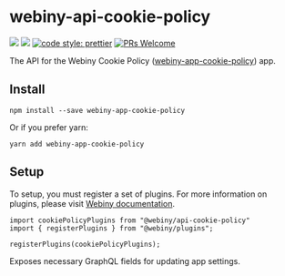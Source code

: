# webiny-api-cookie-policy
[![](https://img.shields.io/npm/dw/webiny-api-cookie-policy.svg)](https://www.npmjs.com/package/webiny-api-cookie-policy) 
[![](https://img.shields.io/npm/v/webiny-api-cookie-policy.svg)](https://www.npmjs.com/package/webiny-api-cookie-policy)
[![code style: prettier](https://img.shields.io/badge/code_style-prettier-ff69b4.svg?style=flat-square)](https://github.com/prettier/prettier)
[![PRs Welcome](https://img.shields.io/badge/PRs-welcome-brightgreen.svg?style=flat-square)](http://makeapullrequest.com)

The API for the Webiny Cookie Policy ([webiny-app-cookie-policy](../webiny-app-cookie-policy)) app.
    
## Install
```
npm install --save webiny-app-cookie-policy
```

Or if you prefer yarn: 
```
yarn add webiny-app-cookie-policy
```

## Setup
To setup, you must register a set of plugins. For more information on 
plugins, please visit [Webiny documentation](https://docs.webiny.com/docs/developer-tutorials/plugins-crash-course).

```
import cookiePolicyPlugins from "@webiny/api-cookie-policy"
import { registerPlugins } from "@webiny/plugins";

registerPlugins(cookiePolicyPlugins);
```

Exposes necessary GraphQL fields for updating app settings.